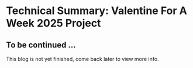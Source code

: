 # Technical Summary: Valentine For A Week 2025 Project

## To be continued ...

This blog is not yet finished, come back later to view more info.

